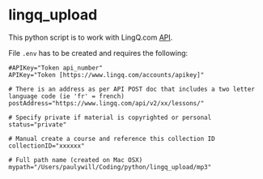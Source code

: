 # lingq_upload

This python script is to work with LingQ.com [API](https://www.lingq.com/apidocs/).

File ``.env`` has to be created and requires the following:

```
#APIKey="Token api_number"
APIKey="Token [https://www.lingq.com/accounts/apikey]"

# There is an address as per API POST doc that includes a two letter language code (ie 'fr' = french)
postAddress="https://www.lingq.com/api/v2/xx/lessons/"

# Specify private if material is copyrighted or personal
status="private"

# Manual create a course and reference this collection ID
collectionID="xxxxxx"

# Full path name (created on Mac OSX)
mypath="/Users/paulywill/Coding/python/lingq_upload/mp3"
```